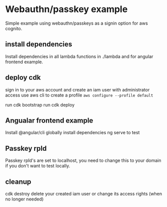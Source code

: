 # Webauthn/passkey example

Simple example using webauthn/passkeys as a signin option for aws cognito.

## install dependencies
Install dependencies in all lambda functions in ./lambda and for angular frontend example.

## deploy cdk
sign in to your aws account and create an iam user with administrator access
use aws cli to create a profile
`aws configure --profile default`

run cdk bootstrap
run cdk deploy

## Angualar frontend example
Install @angular/cli globally
install dependencies
ng serve  to test

## Passkey rpId
Passkey rpId's are set to localhost, you need to change this to your domain if you don't want to test locally.

## cleanup
cdk destroy
delete your created iam user or change its access rights (when no longer needed)
